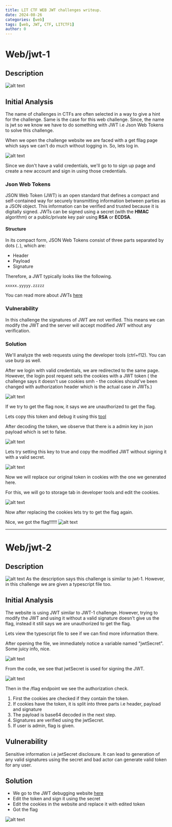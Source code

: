 ```yaml
---
title: LIT CTF WEB JWT challenges writeup.
date: 2024-08-26
categories: [web]
tags: [web, JWT, CTF, LITCTF1]
author: 0
---
```


# Web/jwt-1
## Description

![alt text](https://i.imgur.com/yE4IU9R.png)

## Initial Analysis

The name of challenges in CTFs are often selected in a way to give a hint for the challenge. Same is the case for this web challenge.
Since, the name is jwt so we know we have to do something with JWT i.e Json Web Tokens to solve this challenge.

When we open the challenge website we are faced with a get fllag page which says we can't do much without logging in. So, lets log in.

![alt text](https://i.imgur.com/EhpDjbg.png)

Since we don't have a valid credentials, we'll go to to sign up page and create a new account and sign in using those credentials.
### Json Web Tokens

JSON Web Token (JWT) is an open standard that defines a compact and self-contained way for securely transmitting information between parties as a JSON object. This information can be verified and trusted because it is digitally signed. JWTs can be signed using a secret (with the **HMAC** algorithm) or a public/private key pair using **RSA** or **ECDSA**.

#### Structure 
In its compact form, JSON Web Tokens consist of three parts separated by dots (`.`), which are:

- Header
- Payload
- Signature

Therefore, a JWT typically looks like the following.

`xxxxx.yyyyy.zzzzz`

You can read more about JWTs [here](https://jwt.io/introduction)

### Vulnerability

In this challenge the signatures of JWT are not verified. This means we can modify the JWT and the server will accept modified JWT without any verification.
### Solution

We'll analyze the web requests using the developer tools (ctrl+f12). You can use burp as well.

After we login with valid credentials, we are redirected to the same page. However, the login post request sets the cookies with a JWT token ( the challenge says it doesn't use cookies smh - the cookies should've been changed with authorization header which is the actual case in JWTs.)

![alt text](https://i.imgur.com/nclXgxB.png)

If we try to get the flag now, it says we are unauthorized to get the flag.

Lets copy this token and debug it using this [tool](https://jwt.io/#debugger-io)

After decoding the token, we observe that there is a admin key in json payload which is set to false.

![alt text](https://i.imgur.com/GfoS153.png)

Lets try setting this key to true and copy the modified JWT without signing it with a valid secret.

![alt text](https://i.imgur.com/ET9tU5v.png)

Now we will replace our original token in cookies with the one we generated here.

For this, we will go to storage tab in developer tools and edit the cookies.

![alt text](https://i.imgur.com/uOsqqvt.png)

Now after replacing the cookies lets try to get the flag again.

Nice, we got the flag!!!!!!
![alt text](https://i.imgur.com/hU2kag3.png)

-----------------

# Web/jwt-2

## Description
![alt text](https://i.imgur.com/hDDG6NA.png)
As the description says this challenge is similar to jwt-1. However, in this challenge we are given a typescript file too.

## Initial Analysis

The website is using JWT similar to JWT-1 challenge. However, trying to modify the JWT and using it without a valid signature doesn't give us the flag, instead it still says we are unauthorized to get the flag.

Lets view the typescript file to see if we can find more information there.

After opening the file, we immediately notice a variable named "jwtSecret". Some juicy info, nice.

![alt text](https://i.imgur.com/VlIXrak.png)

From the code, we see that jwtSecret is used for signing the JWT.

![alt text](https://i.imgur.com/CWlyrM2.png)

Then in the /flag endpoint we see the authorization check.
1. First the cookies are checked if they contain the token.
2. If cookies have the token, it is split into three parts i.e header, payload and signature
3. The payload is base64 decoded in the next step.
4. Signatures are verified using the jwtSecret.
5. If user is admin, flag is given.

## Vulnerability

Sensitive information i.e jwtSecret disclosure. It can lead to generation of any valid signatures using the secret and bad actor can generate valid token for any user.

## Solution

- We go to the JWT debugging website [here](https://jwt.io/#debugger-io)
- Edit the token and sign it using the secret
- Edit the cookies in the website and replace it with edited token
- Got the flag

![alt text](https://i.imgur.com/n3VLiFo.png)